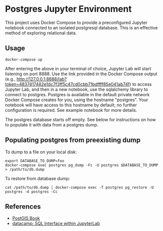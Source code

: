 # Postgres Jupyter Environment

This project uses Docker Compose to provide a preconfigured Jupyter notebook
connected to an isolated postgresql database. This is an effective method of
exploring relational data.

## Usage

    docker-compose up

After entering the above in your terminal of choice, Jupyter Lab will start
listening on port 8888. Use the link provided in the Docker Compose output
(e.g., http://127.0.0.1:8888/lab?token=4837417482e1dc7f3ff5c47cd0cbb71bdffff85e041ab74f) to access Jupyter Lab,
and then in a new notebook, use the sqlalchemy library to connect to
postgres. Postgres is available in the default private network Docker Compose
creates for you, using the hostname "postgres". Your notebook will have
access to this hostname by default; no further configuration is required. See
example notebook for more details.

The postgres database starts off empty. See below for instructions on how to
populate it with data from a postgres dump.

## Populating postgres from preexisting dump

To dump to a file on your local disk:

    export DATABASE_TO_DUMP=foo
    docker-compose exec postgres pg_dump -Fc -U postgres $DATABASE_TO_DUMP  > /path/to/db.dump

To restore from database dump:

    cat /path/to/db.dump | docker-compose exec -T postgres pg_restore -U postgres -d postgres -Cc

## References

 - [PostGIS Book](https://postgis.gishub.org/chapters/installation.html)
 - [datacamp: SQL Interface within JupyterLab](https://www.datacamp.com/community/tutorials/sql-interface-within-jupyterlab)
